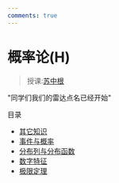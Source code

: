 ```yaml
---
comments: true
---
```


# 概率论(H)
> 授课:[苏中根](https://baike.baidu.com/item/%E8%8B%8F%E4%B8%AD%E6%A0%B9/10812386)


"同学们我们的雷达点名已经开始"

<div class="toc-container">
    <div class="toc-header">目录</div>
    <ul class="toc">
        <li><a href="./others">其它知识</a></li>
        <li><a href="./first">事件与概率</a></li>
        <li><a href="./second">分布列与分布函数</a></li>
        <li><a href="./Third">数字特征</a></li>
        <li><a href="./Fourth">极限定理</a></li>
    </ul>
</div>